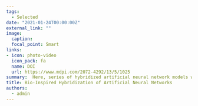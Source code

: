 ```yaml
---
tags:
  - Selected
date: "2021-01-24T00:00:00Z"
external_link: ""
image:
  caption: 
  focal_point: Smart
links:
- icon: photo-video
  icon_pack: fa
  name: DOI
  url: https://www.mdpi.com/2072-4292/13/5/1025
summary:  Here, series of hybridized artificial neural network models with bio-inspired metaheuristic optimization algorithms such as a genetic algorithm, particle swarm optimization, bat, and monarch butterfly optimization algorithms, were built for predicting particle size fractions. 
title: Bio-Inspired Hybridization of Artificial Neural Networks
authors: 
  - admin
---
```

